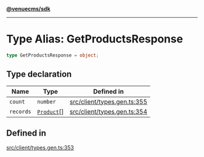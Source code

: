 [**@venuecms/sdk**](../Index.md)

***

# Type Alias: GetProductsResponse

```ts
type GetProductsResponse = object;
```

## Type declaration

| Name | Type | Defined in |
| ------ | ------ | ------ |
| `count` | `number` | [src/client/types.gen.ts:355](https://github.com/venuecms/sdk/blob/c07c18831cf33fafb3b37826410f2b30773eb6c2/src/client/types.gen.ts#L355) |
| `records` | [`Product`](Product.md)[] | [src/client/types.gen.ts:354](https://github.com/venuecms/sdk/blob/c07c18831cf33fafb3b37826410f2b30773eb6c2/src/client/types.gen.ts#L354) |

## Defined in

[src/client/types.gen.ts:353](https://github.com/venuecms/sdk/blob/c07c18831cf33fafb3b37826410f2b30773eb6c2/src/client/types.gen.ts#L353)
